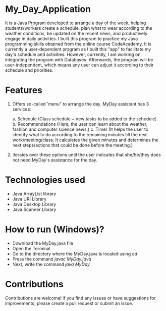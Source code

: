 # My_Day_Application
It is a Java Program developed to arrange a day of the week, helping students/workers create a schedule, plan what to wear according to the weather conditions, be updated on the recent news, and productively engage in daily activities. 
I built this program to practice my Java programming skills obtained from the online course CodeAcademy. It is currently a user-dependent program as I built this "app" to facilitate my day's schedule and activities. 
However, currently, I am working on integrating the program with Databases. Afterwards, the program will be user-independent, which means any user can adjust it according to their schedule and priorities. 

# Features
1. Offers so-called 'menu" to arrange the day. MyDay assistant has 3 services:

   a. Schedule (Class schedule + new tasks to be added to the schedule)
   b. Recommendations (Here, the user can learn about the weather, fashion and computer science news.)
   c. Timer (It helps the user to identify what to do according to the remaining minutes till the next work/meeting/class. It calculates the given minutes and determines the next steps/actions that could be done before the meeting.)
  
3. Iterates over these options until the user indicates that she/he/they does not need MyDay's assistance for the day.

# Technologies used
- Java ArrayList library
- Java URI Library
- Java Desktop Library
- Java Scanner Library

# How to run (Windows)?
- Download the MyDay.java file
- Open the Terminal
- Go to the directory where the MyDay.java is located using *cd <name of the directory>*
- Press the command *javac MyDay.java*
- Next, write the command *java MyDay*

# Contributions
Contributions are welcome! If you find any issues or have suggestions for improvements, please create a pull request or submit an issue.
